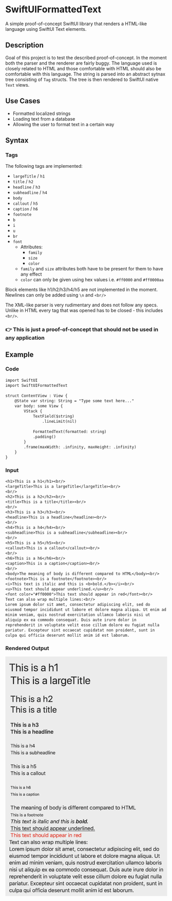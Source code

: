 # SwiftUIFormattedText
A simple proof-of-concept SwiftUI library that renders a HTML-like language using SwiftUI Text elements.

## Description
Goal of this project is to test the described proof-of-concept. In the moment both the parser and the renderer are fairly
buggy. The language used is closely related to HTML and those comfortable with HTML should also be comfortable with this
language. The string is parsed into an abstract sytnax tree consisting of `Tag` structs. The tree is then rendered to
SwiftUI native `Text` views.

## Use Cases
- Formatted localized strings
- Loading text from a database
- Allowing the user to format text in a certain way

## Syntax
### Tags
The following tags are implemented:
- `largeTitle` / `h1`
- `title` / `h2`
- `headline` / `h3`
- `subheadline` / `h4`
- `body`
- `callout` / `h5`
- `caption` / `h6`
- `footnote`
- `b`
- `i`
- `u`
- `br`
- `font`
  - Attributes:
    - `family`
    - `size`
    - `color`
  - `family` and `size` attributes both have to be present for them to have any effect
  - `color` can only be given using hex values i.e. `#ff0000` and `#ff0000aa`

Block elements like h1/h2/h3/h4/h5 are not implemented in the moment. Newlines can only be added using `\n` and `<br/>`

The XML-like parser is very rudimentary and does not follow any specs. Unlike in HTML every tag that was opened has to be
closed - this includes `<br/>`.
### 👉 This is just a proof-of-concept that should not be used in any application
## Example
### Code
```
import SwiftUI
import SwiftUIFormattedText

struct ContentView : View {
    @State var string: String = "Type some text here..."
    var body: some View {
        VStack {
            TextField($string)
                .lineLimit(nil)
            
            FormattedText(formatted: string)
            .padding()
        }
        .frame(maxWidth: .infinity, maxHeight: .infinity)
    }
}
```
### Input
```
<h1>This is a h1</h1><br/>
<largeTitle>This is a largeTitle</largeTitle><br/>
<br/>
<h2>This is a h2</h2><br/>
<title>This is a title</title><br/>
<br/>
<h3>This is a h3</h3><br/>
<headline>This is a headline</headline><br/>
<br/>
<h4>This is a h4</h4><br/>
<subheadline>This is a subheadline</subheadline><br/>
<br/>
<h5>This is a h5</h5><br/>
<callout>This is a callout</callout><br/>
<br/>
<h6>This is a h6</h6><br/>
<caption>This is a caption</caption><br/>
<br/>
<body>The meaning of body is different compared to HTML</body><br/>
<footnote>This is a footnote</footnote><br/>
<i>This text is italic and this is <b>bold.</b></i><br/>
<u>This text should appear underlined.</u><br/>
<font color="#ff0000">This text should appear in red</font><br/>
Text can also wrap multiple lines:<br/>
Lorem ipsum dolor sit amet, consectetur adipiscing elit, sed do eiusmod tempor incididunt ut labore et dolore magna aliqua. Ut enim ad minim veniam, quis nostrud exercitation ullamco laboris nisi ut aliquip ex ea commodo consequat. Duis aute irure dolor in reprehenderit in voluptate velit esse cillum dolore eu fugiat nulla pariatur. Excepteur sint occaecat cupidatat non proident, sunt in culpa qui officia deserunt mollit anim id est laborum.
```
### Rendered Output
![alt text](https://raw.githubusercontent.com/LukasM01/SwiftUIFormattedText/master/Images/Example.png)

